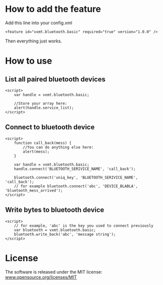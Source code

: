How to add the feature
=============
Add this line into your config.xml

    <feature id="vxmt.bluetooth.basic" required="true" version="1.0.0" />

Then everything just works.

How to use
=============
List all paired bluetooth devices
-------------

    <script>
        var handle = vxmt.bluetooth.basic;

        //Store your array here:
        alert(handle.service_list);
    </script>

Connect to bluetooth device
-------------

    <script>
        function call_back(mess) {
            //You can do anything else here:
            alert(mess);
        }

        var handle = vxmt.bluetooth.basic;
        handle.connect('BLUETOOTH_SERIVICE_NAME', 'call_back');

        bluetooth.connect('uniq_key', 'BLUETOOTH_SERIVICE_NAME', 'call_back');
        // for example bluetooth.connect('abc', 'DEVICE_BLABLA', 'bluetooth_mess_arrived');
    </script>

Write bytes to bluetooth device
-------------
    <script>
        // for example, 'abc' is the key you used to connect previously
        var bluetooth = vxmt.bluetooth.basic;
        bluetooth.write_back('abc', 'message string');
    </script>


License
=============
The software is released under the MIT license:
www.opensource.org/licenses/MIT
